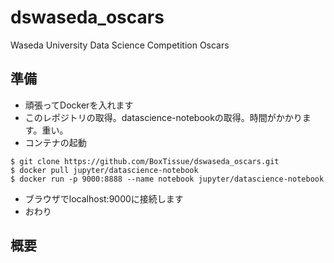 # dswaseda_oscars
Waseda University Data Science Competition Oscars

## 準備
- 頑張ってDockerを入れます
- このレポジトリの取得。datascience-notebookの取得。時間がかかります。重い。
- コンテナの起動
```
$ git clone https://github.com/BoxTissue/dswaseda_oscars.git
$ docker pull jupyter/datascience-notebook
$ docker run -p 9000:8888 --name notebook jupyter/datascience-notebook
```
- ブラウザでlocalhost:9000に接続します
- おわり

## 概要
